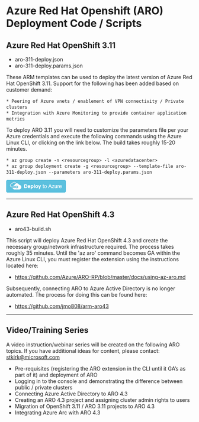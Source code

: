 # Azure Red Hat Openshift (ARO) Deployment Code / Scripts

## Azure Red Hat OpenShift 3.11

* aro-311-deploy.json
* aro-311-deploy.params.json

These ARM templates can be used to deploy the latest version of Azure Red Hat OpenShift 3.11. Support for the following has been added based on customer demand:
```
* Peering of Azure vnets / enablement of VPN connectivity / Private clusters
* Integration with Azure Monitoring to provide container application metrics
```
To deploy ARO 3.11 you will need to customize the parameters file per your Azure credentials and execute the following commands using the Azure Linux CLI, or clicking on the link below. The build takes roughly 15-20 minutes.
```
* az group create -n <resourcegroup> -l <azuredatacenter>
* az group deployment create -g <resourcegroup> --template-file aro-311-deploy.json --parameters aro-311-deploy.params.json
```

<a href="https://portal.azure.com/#create/Microsoft.Template/uri/https%3A%2F%2Fraw.githubusercontent.com%2Fjmo808%2farm-aro43%2fmaster%2Fazuredeploy.json" target="_blank">
<img src="https://raw.githubusercontent.com/Azure/azure-quickstart-templates/master/1-CONTRIBUTION-GUIDE/images/deploytoazure.png"/>
</a>

<hr>

## Azure Red Hat OpenShift 4.3

* aro43-build.sh

This script will deploy Azure Red Hat OpenShift 4.3 and create the necessary group/network infrastructure required. The process takes roughly 35 minutes. Until the 'az aro' command becomes GA within the Azure Linux CLI, you must register the extension using the instructions located here:

* https://github.com/Azure/ARO-RP/blob/master/docs/using-az-aro.md

Subsequently, connecting ARO to Azure Active Directory is no longer automated. The process for doing this can be found here:

* https://github.com/jmo808/arm-aro43

<hr>

## Video/Training Series
A video instruction/webinar series will be created on the following ARO topics. If you have additional ideas for content, please contact: stkirk@microsoft.com

* Pre-requisites (registering the ARO extension in the CLI until it GA’s as part of it) and deployment of ARO
* Logging in to the console and demonstrating the difference between public / private clusters
* Connecting Azure Active Directory to ARO 4.3
* Creating an ARO 4.3 project and assigning cluster admin rights to users
* Migration of OpenShift 3.11 / ARO 3.11 projects to ARO 4.3
* Integrating Azure Arc with ARO 4.3

